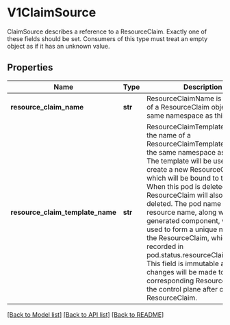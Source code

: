 # V1ClaimSource

ClaimSource describes a reference to a ResourceClaim.  Exactly one of these fields should be set.  Consumers of this type must treat an empty object as if it has an unknown value.

## Properties
Name | Type | Description | Notes
------------ | ------------- | ------------- | -------------
**resource_claim_name** | **str** | ResourceClaimName is the name of a ResourceClaim object in the same namespace as this pod. | [optional] 
**resource_claim_template_name** | **str** | ResourceClaimTemplateName is the name of a ResourceClaimTemplate object in the same namespace as this pod.  The template will be used to create a new ResourceClaim, which will be bound to this pod. When this pod is deleted, the ResourceClaim will also be deleted. The pod name and resource name, along with a generated component, will be used to form a unique name for the ResourceClaim, which will be recorded in pod.status.resourceClaimStatuses.  This field is immutable and no changes will be made to the corresponding ResourceClaim by the control plane after creating the ResourceClaim. | [optional] 

[[Back to Model list]](../README.md#documentation-for-models) [[Back to API list]](../README.md#documentation-for-api-endpoints) [[Back to README]](../README.md)



